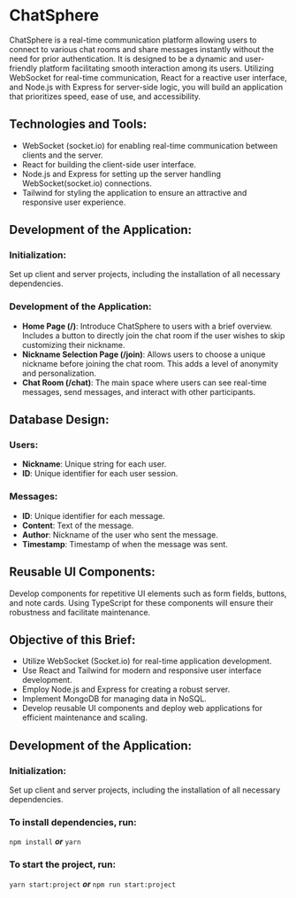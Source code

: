 # ChatSphere

ChatSphere is a real-time communication platform allowing users to connect to various chat rooms and share messages instantly without the need for prior authentication. It is designed to be a dynamic and user-friendly platform facilitating smooth interaction among its users. Utilizing WebSocket for real-time communication, React for a reactive user interface, and Node.js with Express for server-side logic, you will build an application that prioritizes speed, ease of use, and accessibility.

## Technologies and Tools:

- WebSocket (socket.io) for enabling real-time communication between clients and the server.
- React for building the client-side user interface.
- Node.js and Express for setting up the server handling WebSocket(socket.io) connections.
- Tailwind for styling the application to ensure an attractive and responsive user experience.

## Development of the Application:

### Initialization:

Set up client and server projects, including the installation of all necessary dependencies.

### Development of the Application:

- **Home Page (/)**: Introduce ChatSphere to users with a brief overview. Includes a button to directly join the chat room if the user wishes to skip customizing their nickname.
- **Nickname Selection Page (/join)**: Allows users to choose a unique nickname before joining the chat room. This adds a level of anonymity and personalization.
- **Chat Room (/chat)**: The main space where users can see real-time messages, send messages, and interact with other participants.

## Database Design:

### Users:

- **Nickname**: Unique string for each user.
- **ID**: Unique identifier for each user session.

### Messages:

- **ID**: Unique identifier for each message.
- **Content**: Text of the message.
- **Author**: Nickname of the user who sent the message.
- **Timestamp**: Timestamp of when the message was sent.

## Reusable UI Components:

Develop components for repetitive UI elements such as form fields, buttons, and note cards. Using TypeScript for these components will ensure their robustness and facilitate maintenance.

## Objective of this Brief:

- Utilize WebSocket (Socket.io) for real-time application development.
- Use React and Tailwind for modern and responsive user interface development.
- Employ Node.js and Express for creating a robust server.
- Implement MongoDB for managing data in NoSQL.
- Develop reusable UI components and deploy web applications for efficient maintenance and scaling.

## Development of the Application:

### Initialization:

Set up client and server projects, including the installation of all necessary dependencies.

### To install dependencies, run:

`npm install`
***or***
`yarn`

### To start the project, run:
`yarn start:project`
***or***
`npm run start:project`